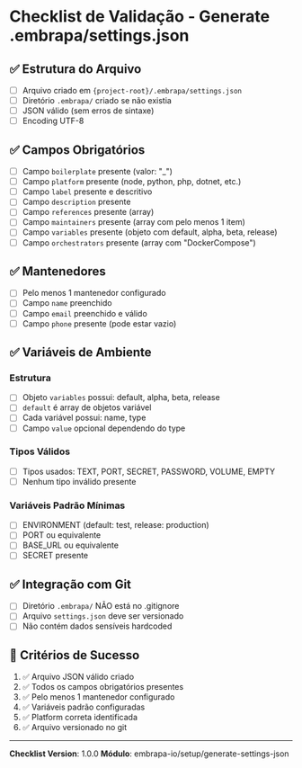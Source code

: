 # Checklist de Validação - Generate .embrapa/settings.json

## ✅ Estrutura do Arquivo

- [ ] Arquivo criado em `{project-root}/.embrapa/settings.json`
- [ ] Diretório `.embrapa/` criado se não existia
- [ ] JSON válido (sem erros de sintaxe)
- [ ] Encoding UTF-8

## ✅ Campos Obrigatórios

- [ ] Campo `boilerplate` presente (valor: "_")
- [ ] Campo `platform` presente (node, python, php, dotnet, etc.)
- [ ] Campo `label` presente e descritivo
- [ ] Campo `description` presente
- [ ] Campo `references` presente (array)
- [ ] Campo `maintainers` presente (array com pelo menos 1 item)
- [ ] Campo `variables` presente (objeto com default, alpha, beta, release)
- [ ] Campo `orchestrators` presente (array com "DockerCompose")

## ✅ Mantenedores

- [ ] Pelo menos 1 mantenedor configurado
- [ ] Campo `name` preenchido
- [ ] Campo `email` preenchido e válido
- [ ] Campo `phone` presente (pode estar vazio)

## ✅ Variáveis de Ambiente

### Estrutura
- [ ] Objeto `variables` possui: default, alpha, beta, release
- [ ] `default` é array de objetos variável
- [ ] Cada variável possui: name, type
- [ ] Campo `value` opcional dependendo do type

### Tipos Válidos
- [ ] Tipos usados: TEXT, PORT, SECRET, PASSWORD, VOLUME, EMPTY
- [ ] Nenhum tipo inválido presente

### Variáveis Padrão Mínimas
- [ ] ENVIRONMENT (default: test, release: production)
- [ ] PORT ou equivalente
- [ ] BASE_URL ou equivalente
- [ ] SECRET presente

## ✅ Integração com Git

- [ ] Diretório `.embrapa/` NÃO está no .gitignore
- [ ] Arquivo `settings.json` deve ser versionado
- [ ] Não contém dados sensíveis hardcoded

## 🎯 Critérios de Sucesso

1. ✅ Arquivo JSON válido criado
2. ✅ Todos os campos obrigatórios presentes
3. ✅ Pelo menos 1 mantenedor configurado
4. ✅ Variáveis padrão configuradas
5. ✅ Platform correta identificada
6. ✅ Arquivo versionado no git

---

**Checklist Version**: 1.0.0
**Módulo**: embrapa-io/setup/generate-settings-json
